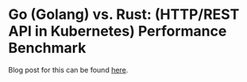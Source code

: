 # Go (Golang) vs. Rust: (HTTP/REST API in Kubernetes) Performance Benchmark

Blog post for this can be found [here](https://medium.com/@shyamsundarb/c-vs-rust-vs-go-a-performance-benchmarking-in-kubernetes-c303b67b84b5).
